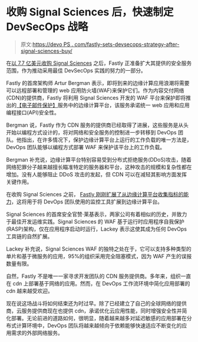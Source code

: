 # 收购 Signal Sciences 后，快速制定 DevSecOps 战略

> 原文:[https://devo PS . com/fastly-sets-devsecops-strategy-after-signal-sciences-buy/](https://devops.com/fastly-sets-devsecops-strategy-after-signal-sciences-buy/)

在[以 7.7 亿美元收购 Signal Sciences](https://www.fastly.com/press/press-releases/fastly-announces-agreement-acquire-signal-sciences) 之后，Fastly 正准备扩大其提供的安全服务范围，作为推动采用最佳 DevSecOps 实践的努力的一部分。

Fastly 的首席架构师 Artur Bergman 表示，即将到来的边缘计算应用浪潮将需要可以远程部署和管理的 web 应用防火墙(WAF)来保护它们。作为内容交付网络(CDN)的提供商，Fastly 将利用 Signal Sciences 开发的 WAF 平台来保护即将推出的[【电子邮件保护】](/cdn-cgi/l/email-protection)服务中的边缘计算平台，该服务承诺统一 web 应用和应用编程接口(API)安全性。

Bergman 说，Fastly 作为 CDN 服务的提供商已经取得了进展，这些服务是从头开始以编程方式设计的，将对网络和安全服务的控制进一步转移到 DevOps 团队。他指出，在许多情况下，保护边缘计算平台上运行的工作负载的唯一方法是，DevOps 团队能够以编程方式部署 WAF 来保护该平台上的工作负载。

Bergman 补充说，边缘计算平台特别容易受到分布式拒绝服务(DDoS)攻击，随着网络犯罪分子越来越擅长瞄准特定的服务器和平台，这种攻击的规模和复杂性都在增加。没有人能够阻止 DDoS 攻击的发起，但 CDN 可以在减轻其影响方面发挥关键作用。

在收购 Signal Sciences 之前， [Fastly 刚刚扩展了从边缘计算平台收集指标的能力](https://devops.com/fastly-facilitates-observability-at-the-edge/)，这将用于将 DevOps 团队使用的监控工具扩展到边缘计算平台。

Signal Sciences 的首席安全官赞·莱基表示，两家公司有着相似的历史，并致力于最佳开发运维实践。Signal Sciences 的 WAF 基于运行时应用程序自我保护(RASP)架构，仅在应用程序启动时运行，Lackey 表示这使其成为任何 DevOps 工具链的自然扩展。

Lackey 补充说，Signal Sciences WAF 的独特之处在于，它可以支持多种类型的单片和基于微服务的应用，95%的组织采用完全阻塞模式，因为 WAF 产生的误报数量有限。

自然，Fastly 不是唯一一家寻求开发团队的 CDN 服务提供商。多年来，组织一直在 cdn 上部署基于网络的应用。然而，在 DevOps 工作流环境中简化应用部署的 cdn 越来越受欢迎。

现在说这场战斗将如何结束还为时过早。除了已经建立了自己的全球网络的提供商，云服务提供商现在也提供 cdn，承诺优化云应用性能，同时增强安全性并简化部署。无论前进的道路如何，很明显，随着越来越多对延迟敏感的应用部署在分布式计算环境中，DevOps 团队将越来越倾向于依赖能够快速适应不断变化的应用需求的外部网络服务。
